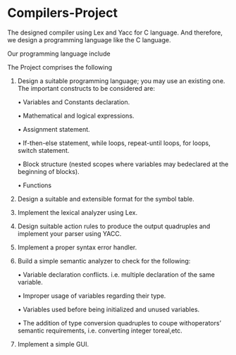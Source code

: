 # Compilers-Project

The designed compiler using Lex and Yacc for C language. And therefore, we design a programming language like the C language.


Our programming language include

The Project comprises the following
1. Design a suitable programming language; you may use an existing
one. The important constructs to be considered are:

   • Variables and Constants declaration.

   • Mathematical and logical expressions.

   • Assignment statement.

   • If-then-else statement, while loops, repeat-until loops, for loops, switch statement.

    • Block structure (nested scopes where variables may bedeclared at the beginning of blocks).

    • Functions

2. Design a suitable and extensible format for the symbol table.
3. Implement the lexical analyzer using Lex.
4. Design suitable action rules to produce the output quadruples and
implement your parser using YACC.
5. Implement a proper syntax error handler.
6. Build a simple semantic analyzer to check for the following:

   • Variable declaration conflicts. i.e. multiple declaration of the same variable.

   • Improper usage of variables regarding their type.

   • Variables used before being initialized and unused variables.

   • The addition of type conversion quadruples to coupe withoperators’ semantic requirements, i.e. converting integer toreal,etc.

7. Implement a simple GUI.
